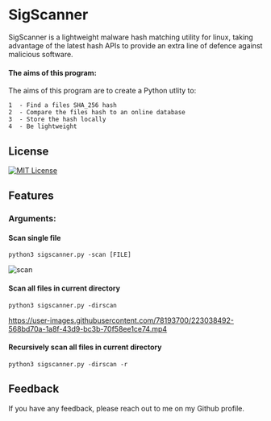 # SigScanner
SigScanner is a lightweight malware hash matching utility for linux, taking advantage of the latest hash APIs to provide an extra line of defence against malicious software. 

#### The aims of this program:

The aims of this program are to create a Python utlity to:

    1  - Find a files SHA_256 hash
    2  - Compare the files hash to an online database
    3  - Store the hash locally
    4  - Be lightweight

## License

[![MIT License](https://img.shields.io/badge/License-MIT-green.svg)](https://choosealicense.com/licenses/mit/)

## Features

### Arguments:

#### Scan single file

```python3 sigscanner.py -scan [FILE]```

![scan](https://github.com/elliottmotson/SigScanner/blob/master/screenshots/scan.png)

#### Scan all files in current directory

```python3 sigscanner.py -dirscan```


https://user-images.githubusercontent.com/78193700/223038492-568bd70a-1a8f-43d9-bc3b-70f58ee1ce74.mp4


#### Recursively scan all files in current directory

```python3 sigscanner.py -dirscan -r```




## Feedback

If you have any feedback, please reach out to me on my Github profile.

